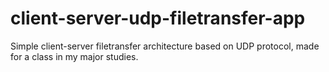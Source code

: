 # client-server-udp-filetransfer-app
Simple client-server filetransfer architecture based on UDP protocol, made for a class in my major studies.
